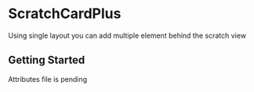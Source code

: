 # ScratchCardPlus
Using single layout you can add multiple element behind the scratch view

## Getting Started
Attributes file is pending
